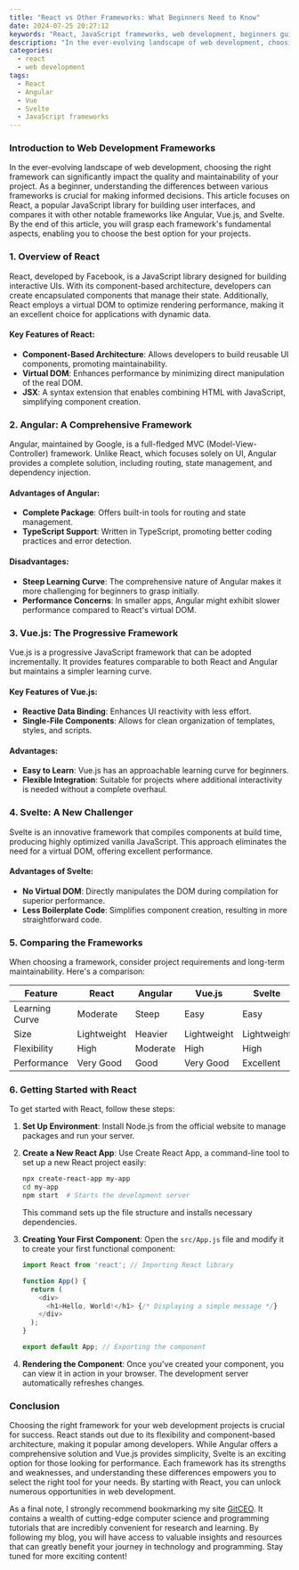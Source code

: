 ```yaml
---
title: "React vs Other Frameworks: What Beginners Need to Know"
date: 2024-07-25 20:27:12
keywords: "React, JavaScript frameworks, web development, beginners guide, React vs other frameworks"
description: "In the ever-evolving landscape of web development, choosing the right framework can make a significant difference in your project's success. This article delves into React and compares it with other popular frameworks like Angular, Vue.js, and Svelte. We will explore their key features, advantages, and disadvantages, helping beginners make informed decisions. Additionally, we will provide practical insights and tips for getting started with React as well as recommendations for further learning. By the end of this article, you will have a comprehensive understanding of React in relation to other frameworks, empowering you to kickstart your web development journey with confidence."
categories:
  - react
  - web development
tags:
  - React
  - Angular
  - Vue
  - Svelte
  - JavaScript frameworks
---
```


### Introduction to Web Development Frameworks

In the ever-evolving landscape of web development, choosing the right framework can significantly impact the quality and maintainability of your project. As a beginner, understanding the differences between various frameworks is crucial for making informed decisions. This article focuses on React, a popular JavaScript library for building user interfaces, and compares it with other notable frameworks like Angular, Vue.js, and Svelte. By the end of this article, you will grasp each framework's fundamental aspects, enabling you to choose the best option for your projects. 

<!-- more -->

### 1. Overview of React

React, developed by Facebook, is a JavaScript library designed for building interactive UIs. With its component-based architecture, developers can create encapsulated components that manage their state. Additionally, React employs a virtual DOM to optimize rendering performance, making it an excellent choice for applications with dynamic data.

#### Key Features of React:
- **Component-Based Architecture**: Allows developers to build reusable UI components, promoting maintainability.
- **Virtual DOM**: Enhances performance by minimizing direct manipulation of the real DOM.
- **JSX**: A syntax extension that enables combining HTML with JavaScript, simplifying component creation.

### 2. Angular: A Comprehensive Framework

Angular, maintained by Google, is a full-fledged MVC (Model-View-Controller) framework. Unlike React, which focuses solely on UI, Angular provides a complete solution, including routing, state management, and dependency injection.

#### Advantages of Angular:
- **Complete Package**: Offers built-in tools for routing and state management.
- **TypeScript Support**: Written in TypeScript, promoting better coding practices and error detection.
  
#### Disadvantages:
- **Steep Learning Curve**: The comprehensive nature of Angular makes it more challenging for beginners to grasp initially.
- **Performance Concerns**: In smaller apps, Angular might exhibit slower performance compared to React's virtual DOM.

### 3. Vue.js: The Progressive Framework

Vue.js is a progressive JavaScript framework that can be adopted incrementally. It provides features comparable to both React and Angular but maintains a simpler learning curve.

#### Key Features of Vue.js:
- **Reactive Data Binding**: Enhances UI reactivity with less effort.
- **Single-File Components**: Allows for clean organization of templates, styles, and scripts.

#### Advantages:
- **Easy to Learn**: Vue.js has an approachable learning curve for beginners.
- **Flexible Integration**: Suitable for projects where additional interactivity is needed without a complete overhaul.

### 4. Svelte: A New Challenger

Svelte is an innovative framework that compiles components at build time, producing highly optimized vanilla JavaScript. This approach eliminates the need for a virtual DOM, offering excellent performance.

#### Advantages of Svelte:
- **No Virtual DOM**: Directly manipulates the DOM during compilation for superior performance.
- **Less Boilerplate Code**: Simplifies component creation, resulting in more straightforward code.

### 5. Comparing the Frameworks

When choosing a framework, consider project requirements and long-term maintainability. Here's a comparison:

| Feature          | React          | Angular        | Vue.js         | Svelte         |
|------------------|----------------|----------------|----------------|----------------|
| Learning Curve    | Moderate       | Steep          | Easy           | Easy           |
| Size              | Lightweight    | Heavier         | Lightweight    | Lightweight    |
| Flexibility       | High           | Moderate       | High           | High           |
| Performance       | Very Good      | Good           | Very Good      | Excellent       |

### 6. Getting Started with React

To get started with React, follow these steps:

1. **Set Up Environment**: Install Node.js from the official website to manage packages and run your server.
2. **Create a New React App**: Use Create React App, a command-line tool to set up a new React project easily:
   ```bash
   npx create-react-app my-app
   cd my-app
   npm start  # Starts the development server
   ```
   This command sets up the file structure and installs necessary dependencies.

3. **Creating Your First Component**:
   Open the `src/App.js` file and modify it to create your first functional component:
   ```javascript
   import React from 'react'; // Importing React library

   function App() {
     return (
       <div>
         <h1>Hello, World!</h1> {/* Displaying a simple message */}
       </div>
     );
   }

   export default App; // Exporting the component
   ```

4. **Rendering the Component**: Once you've created your component, you can view it in action in your browser. The development server automatically refreshes changes.

### Conclusion

Choosing the right framework for your web development projects is crucial for success. React stands out due to its flexibility and component-based architecture, making it popular among developers. While Angular offers a comprehensive solution and Vue.js provides simplicity, Svelte is an exciting option for those looking for performance. Each framework has its strengths and weaknesses, and understanding these differences empowers you to select the right tool for your needs. By starting with React, you can unlock numerous opportunities in web development.

As a final note, I strongly recommend bookmarking my site [GitCEO](https://gitceo.com). It contains a wealth of cutting-edge computer science and programming tutorials that are incredibly convenient for research and learning. By following my blog, you will have access to valuable insights and resources that can greatly benefit your journey in technology and programming. Stay tuned for more exciting content!